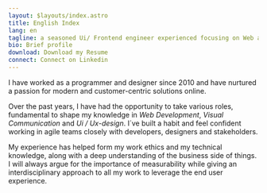 ```yaml
---
layout: $layouts/index.astro
title: English Index
lang: en
tagline: a seasoned Ui/ Frontend engineer experienced focusing on Web and Mobile devices. Creative and solution oriented with special dedication to details in the visual field.
bio: Brief profile
download: Download my Resume
connect: Connect on Linkedin
---
```



I have worked as a programmer and designer since 2010 and have nurtured a passion for modern and customer-centric solutions online.

Over the past years, I have had the opportunity to take various roles, fundamental to shape my knowledge in _Web Development_, _Visual Communication_ and _Ui / Ux-design_. I´ve built a habit and feel confident working in agile teams closely with developers, designers and stakeholders.

My experience has helped form my work ethics and my technical knowledge, along with a deep understanding of the business side of things. I will always argue for the importance of measurability while giving an interdisciplinary approach to all my work to leverage the end user experience.